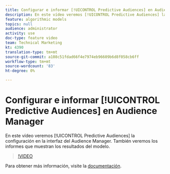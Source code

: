 ```yaml
---
title: Configurar e informar [!UICONTROL Predictive Audiences] en Audience Manager
description: En este vídeo veremos [!UICONTROL Predictive Audiences] la configuración en la interfaz del Audience Manager. También veremos los informes que muestran los resultados del modelo.
feature: algorithmic models
topics: null
audience: administrator
activity: use
doc-type: feature video
team: Technical Marketing
kt: 4390
translation-type: tm+mt
source-git-commit: a108c51fdad66f4e7974eb96609b6d8f058cb6ff
workflow-type: tm+mt
source-wordcount: '83'
ht-degree: 0%

---
```



# Configurar e informar [!UICONTROL Predictive Audiences] en Audience Manager

En este vídeo veremos [!UICONTROL Predictive Audiences] la configuración en la interfaz del Audience Manager. También veremos los informes que muestran los resultados del modelo.

>[!VIDEO](https://video.tv.adobe.com/v/33630/?quality=12)

Para obtener más información, visite la [documentación](https://docs.adobe.com/content/help/en/audience-manager/user-guide/features/algorithmic-models/predictive-audiences/predictive-audiences.html).
